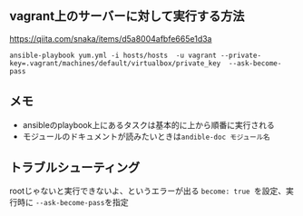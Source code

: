 ## vagrant上のサーバーに対して実行する方法
https://qiita.com/snaka/items/d5a8004afbfe665e1d3a

```
ansible-playbook yum.yml -i hosts/hosts  -u vagrant --private-key=.vagrant/machines/default/virtualbox/private_key  --ask-become-pass
```
## メモ
- ansibleのplaybook上にあるタスクは基本的に上から順番に実行される
- モジュールのドキュメントが読みたいときは`andible-doc モジュール名`

## トラブルシューティング
rootじゃないと実行できないよ、というエラーが出る
`become: true `を設定、実行時に `--ask-become-pass`を指定
